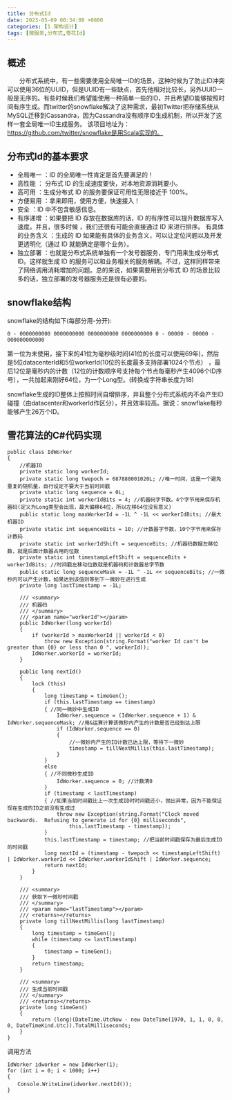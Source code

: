 ```yaml
---
title: 分布式Id
date: 2023-05-09 00:34:00 +0800
categories: [1.架构设计]
tags: [微服务,分布式,雪花Id]
---
```


## 概述

　　分布式系统中，有一些需要使用全局唯一ID的场景，这种时候为了防止ID冲突可以使用36位的UUID，但是UUID有一些缺点，首先他相对比较长，另外UUID一般是无序的。有些时候我们希望能使用一种简单一些的ID，并且希望ID能够按照时间有序生成。而twitter的snowflake解决了这种需求，最初Twitter把存储系统从MySQL迁移到Cassandra，因为Cassandra没有顺序ID生成机制，所以开发了这样一套全局唯一ID生成服务。 该项目地址为：https://github.com/twitter/snowflake是用Scala实现的。 

## 分布式Id的基本要求

- 全局唯一 ：ID 的全局唯一性肯定是首先要满足的！
- 高性能 ： 分布式 ID 的生成速度要快，对本地资源消耗要小。
- 高可用 ：生成分布式 ID 的服务要保证可用性无限接近于 100%。
- 方便易用 ：拿来即用，使用方便，快速接入！
- 安全 ：ID 中不包含敏感信息。
- 有序递增 ：如果要把 ID 存放在数据库的话，ID 的有序性可以提升数据库写入速度。并且，很多时候 ，我们还很有可能会直接通过 ID 来进行排序。
有具体的业务含义 ：生成的 ID 如果能有具体的业务含义，可以让定位问题以及开发更透明化（通过 ID 就能确定是哪个业务）。
- 独立部署 ：也就是分布式系统单独有一个发号器服务，专门用来生成分布式 ID。这样就生成 ID 的服务可以和业务相关的服务解耦。不过，这样同样带来了网络调用消耗增加的问题。总的来说，如果需要用到分布式 ID 的场景比较多的话，独立部署的发号器服务还是很有必要的。

## snowflake结构

snowflake的结构如下(每部分用-分开):

```
0 - 0000000000 0000000000 0000000000 0000000000 0 - 00000 - 00000 - 000000000000
```

第一位为未使用，接下来的41位为毫秒级时间(41位的长度可以使用69年)，然后是5位datacenterId和5位workerId(10位的长度最多支持部署1024个节点） ，最后12位是毫秒内的计数（12位的计数顺序号支持每个节点每毫秒产生4096个ID序号），一共加起来刚好64位，为一个Long型。(转换成字符串长度为18)

snowflake生成的ID整体上按照时间自增排序，并且整个分布式系统内不会产生ID碰撞（由datacenter和workerId作区分），并且效率较高。据说：snowflake每秒能够产生26万个ID。

## 雪花算法的C#代码实现

```
public class IdWorker
{
    //机器ID
    private static long workerId;
    private static long twepoch = 687888001020L; //唯一时间，这是一个避免重复的随机量，自行设定不要大于当前时间戳
    private static long sequence = 0L;
    private static int workerIdBits = 4; //机器码字节数。4个字节用来保存机器码(定义为Long类型会出现，最大偏移64位，所以左移64位没有意义)
    public static long maxWorkerId = -1L ^ -1L << workerIdBits; //最大机器ID
    private static int sequenceBits = 10; //计数器字节数，10个字节用来保存计数码
    private static int workerIdShift = sequenceBits; //机器码数据左移位数，就是后面计数器占用的位数
    private static int timestampLeftShift = sequenceBits + workerIdBits; //时间戳左移动位数就是机器码和计数器总字节数
    public static long sequenceMask = -1L ^ -1L << sequenceBits; //一微秒内可以产生计数，如果达到该值则等到下一微妙在进行生成
    private long lastTimestamp = -1L;

    /// <summary>
    /// 机器码
    /// </summary>
    /// <param name="workerId"></param>
    public IdWorker(long workerId)
    {
        if (workerId > maxWorkerId || workerId < 0)
            throw new Exception(string.Format("worker Id can't be greater than {0} or less than 0 ", workerId));
        IdWorker.workerId = workerId;
    }

    public long nextId()
    {
        lock (this)
        {
            long timestamp = timeGen();
            if (this.lastTimestamp == timestamp)
            { //同一微妙中生成ID
                IdWorker.sequence = (IdWorker.sequence + 1) & IdWorker.sequenceMask; //用&运算计算该微秒内产生的计数是否已经到达上限
                if (IdWorker.sequence == 0)
                {
                    //一微妙内产生的ID计数已达上限，等待下一微妙
                    timestamp = tillNextMillis(this.lastTimestamp);
                }
            }
            else
            { //不同微秒生成ID
                IdWorker.sequence = 0; //计数清0
            }
            if (timestamp < lastTimestamp)
            { //如果当前时间戳比上一次生成ID时时间戳还小，抛出异常，因为不能保证现在生成的ID之前没有生成过
                throw new Exception(string.Format("Clock moved backwards.  Refusing to generate id for {0} milliseconds",
                    this.lastTimestamp - timestamp));
            }
            this.lastTimestamp = timestamp; //把当前时间戳保存为最后生成ID的时间戳
            long nextId = (timestamp - twepoch << timestampLeftShift) | IdWorker.workerId << IdWorker.workerIdShift | IdWorker.sequence;
            return nextId;
        }
    }

    /// <summary>
    /// 获取下一微秒时间戳
    /// </summary>
    /// <param name="lastTimestamp"></param>
    /// <returns></returns>
    private long tillNextMillis(long lastTimestamp)
    {
        long timestamp = timeGen();
        while (timestamp <= lastTimestamp)
        {
            timestamp = timeGen();
        }
        return timestamp;
    }

    /// <summary>
    /// 生成当前时间戳
    /// </summary>
    /// <returns></returns>
    private long timeGen()
    {
        return (long)(DateTime.UtcNow - new DateTime(1970, 1, 1, 0, 0, 0, DateTimeKind.Utc)).TotalMilliseconds;
    }
}
```

调用方法

```
IdWorker idworker = new IdWorker(1);
for (int i = 0; i < 1000; i++)
{
　　Console.WriteLine(idworker.nextId());
}
```